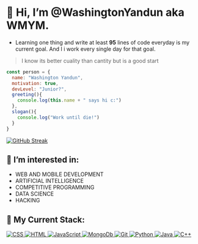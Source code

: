 # 👋 Hi, I’m @WashingtonYandun aka WMYM.

- Learning one thing and write at least **95** lines of code everyday is my current goal. And I i work every single day for that goal.
> I know its better cuality than cantity but is a good start

```JavaScript
const person = {
  name: "Washington Yandun",
  motivation: true,
  devLevel: "Junior?",
  greeting(){
    console.log(this.name + " says hi c:")
  },
  slogan(){
    console.log("Work until die!")
  }
}
```

[![GitHub Streak](https://github-readme-streak-stats.herokuapp.com?user=WashingtonYandun&theme=onedark&hide_border=true&date_format=n%2Fj%5B%2FY%5D)](https://github.com/WashingtonYandun)

## 👀 I’m interested in:

- WEB AND MOBILE DEVELOPMENT
- ARTIFICIAL INTELLIGENCE
- COMPETITIVE PROGRAMMING
- DATA SCIENCE
- HACKING

## 🌱 My Current Stack:

<a align="start" href="https://github.com/WashingtonYandun">
  <img alt="CSS" src="https://img.shields.io/badge/css%20-34ACDB.svg?&style=for-the-badge&logo=css3&logoColor=fff"/>
  <img alt="HTML" src="https://img.shields.io/badge/html%20-E34F28.svg?&style=for-the-badge&logo=html5&logoColor=fff"/>
  <img alt="JavaScript" src="https://img.shields.io/badge/JavaScript%20-F3DB4B.svg?&style=for-the-badge&logo=javascript&logoColor=222"/>
  <img alt="MongoDb" src="https://img.shields.io/badge/mongo%20-73B55E.svg?&style=for-the-badge&logo=mongodb&logoColor=fff"/>
  <img alt="Git" src="https://img.shields.io/badge/git%20-E95137.svg?&style=for-the-badge&logo=git&logoColor=fff"/>
  <img alt="Python" src="https://img.shields.io/badge/python%20-3572A4.svg?&style=for-the-badge&logo=python&logoColor=fff"/>
  <img alt="Java" src="https://img.shields.io/badge/java%20-D32E31.svg?&style=for-the-badge&logo=java&logoColor=fff"/>
  <img alt="C++" src="https://img.shields.io/badge/c++%20-044B8A.svg?&style=for-the-badge&logo=cplusplus&logoColor=fff"/>
</a>


<!---
## 🌱 I’m currently learning:

- **Python, JavaScript, Java, C# .Net, Node.js, React.js, Mongo db**
- (Already worked with all most of those technologies but i didn't master that habilities yet...* Cause Junior Dev


## 💞️ I’m looking to collaborate on... all projects i could apport something.


## 💞️ Languages I worked on:

- Some of the languages I have worked.

[![Top Langs](https://github-readme-stats.vercel.app/api/top-langs/?username=WashingtonYandun&layout=compact&theme=onedark&hide_border=true)](https://github.com/WashingtonYandun)

<!---
[![GitHub Visitors](https://visitor-badge.glitch.me/badge?page_id=WashingtonYandun.WashingtonYandun&left_color=white&right_color=orange)](https://github.com/WashingtonYandun)
-->
